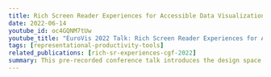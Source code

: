 ```yaml
---
title: Rich Screen Reader Experiences for Accessible Data Visualization
date: 2022-06-14
youtube_id: oc4GQNM7tUw
youtube_title: "EuroVis 2022 Talk: Rich Screen Reader Experiences for Accessible Data Visualization"
tags: [representational-productivity-tools]
related_publications: [rich-sr-experiences-cgf-2022]
summary: This pre-recorded conference talk introduces the design space relevant to rich screen reader experiences, during the interaction with data visualisations embedded in web content.
---
```


